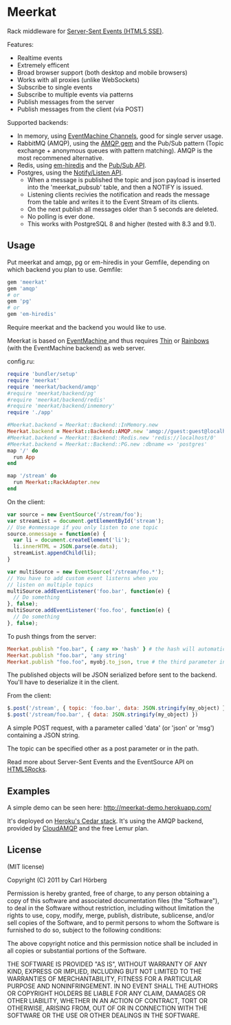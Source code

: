 Meerkat
=======

Rack middleware for [Server-Sent Events (HTML5 SSE)](http://www.html5rocks.com/en/tutorials/eventsource/basics/).

Features: 

* Realtime events
* Extremely efficent
* Broad browser support (both desktop and mobile browsers)
* Works with all proxies (unlike WebSockets)
* Subscribe to single events
* Subscribe to multiple events via patterns
* Publish messages from the server
* Publish messages from the client (via POST)

Supported backends: 

* In memory, using [EventMachine Channels](http://eventmachine.rubyforge.org/EventMachine/Channel.html), good for single server usage.
* RabbitMQ (AMQP), using the [AMQP gem](https://github.com/amqp/amqp-ruby) and the Pub/Sub pattern (Topic exchange + anonymous queues with pattern matching). AMQP is the most recommened alternative.
* Redis, using [em-hiredis](https://github.com/mloughran/em-hiredis#readme) and the [Pub/Sub API](http://redis.io/topics/pubsub). 
* Postgres, using the [Notify/Listen API](http://www.postgresql.org/docs/9.1/static/sql-notify.html). 
  * When a message is published the topic and json payload is inserted into the 'meerkat_pubsub' table, and then a NOTIFY is issued.
  * Listening clients recivies the notification and reads the message from the table and writes it to the Event Stream of its clients.
  * On the next publish all messages older than 5 seconds are deleted. 
  * No polling is ever done.
  * This works with PostgreSQL 8 and higher (tested with 8.3 and 9.1). 

Usage
-----

Put meerkat and amqp, pg or em-hiredis in your Gemfile, depending on which backend you plan to use. 
Gemfile:

```ruby
gem 'meerkat'
gem 'amqp'
# or
gem 'pg'
# or
gem 'em-hiredis'
```

Require meerkat and the backend you would like to use. 

Meerkat is based on [EventMachine ](http://rubyeventmachine.com/) and thus requires [Thin](http://code.macournoyer.com/thin/) or [Rainbows](http://rainbows.rubyforge.org/) (with the EventMachine backend) as web server.

config.ru: 

```ruby
require 'bundler/setup'
require 'meerkat' 
require 'meerkat/backend/amqp' 
#require 'meerkat/backend/pg' 
#require 'meerkat/backend/redis' 
#require 'meerkat/backend/inmemory' 
require './app'

#Meerkat.backend = Meerkat::Backend::InMemory.new 
Meerkat.backend = Meerkat::Backend::AMQP.new 'amqp://guest:guest@localhost'
#Meerkat.backend = Meerkat::Backend::Redis.new 'redis://localhost/0'
#Meerkat.backend = Meerkat::Backend::PG.new :dbname => 'postgres'
map '/' do
  run App
end

map '/stream' do
  run Meerkat::RackAdapter.new
end
```

On the client:

```javascript
var source = new EventSource('/stream/foo');
var streamList = document.getElementById('stream');
// Use #onmessage if you only listen to one topic
source.onmessage = function(e) {
  var li = document.createElement('li');
  li.innerHTML = JSON.parse(e.data);
  streamList.appendChild(li);
}

var multiSource = new EventSource('/stream/foo.*');
// You have to add custom event listerns when you 
// listen on multiple topics
multiSource.addEventListener('foo.bar', function(e) {
  // Do something
}, false);
multiSource.addEventListener('foo.foo', function(e) {
  // Do something
}, false);
```

To push things from the server:

```ruby
Meerkat.publish "foo.bar", { :any => 'hash' } # the hash will automatically be json encoded
Meerkat.publish "foo.bar", 'any string'
Meerkat.publish "foo.foo", myobj.to_json, true # the third parameter indicates that the message already is json encoded
```

The published objects will be JSON serialized before sent to the backend. You'll have to deserialize it in the client. 

From the client:

```javascript
$.post('/stream', { topic: 'foo.bar', data: JSON.stringify(my_object) })
$.post('/stream/foo.bar', { data: JSON.stringify(my_object) })
```

A simple POST request, with a parameter called 'data' (or 'json' or 'msg') containing a JSON string.

The topic can be specified other as a post parameter or in the path.

Read more about Server-Sent Events and the EventSource API on [HTML5Rocks](http://www.html5rocks.com/en/tutorials/eventsource/basics/).

Examples
--------

A simple demo can be seen here: http://meerkat-demo.herokuapp.com/

It's deployed on [Heroku's Cedar stack](http://devcenter.heroku.com/articles/cedar). It's using the AMQP backend, provided by [CloudAMQP](http://www.cloudamqp.com/) and the free Lemur plan.

License
-------
(MIT license)

Copyright (C) 2011 by Carl Hörberg

Permission is hereby granted, free of charge, to any person obtaining a copy
of this software and associated documentation files (the "Software"), to deal
in the Software without restriction, including without limitation the rights
to use, copy, modify, merge, publish, distribute, sublicense, and/or sell
copies of the Software, and to permit persons to whom the Software is
furnished to do so, subject to the following conditions:

The above copyright notice and this permission notice shall be included in
all copies or substantial portions of the Software.

THE SOFTWARE IS PROVIDED "AS IS", WITHOUT WARRANTY OF ANY KIND, EXPRESS OR
IMPLIED, INCLUDING BUT NOT LIMITED TO THE WARRANTIES OF MERCHANTABILITY,
FITNESS FOR A PARTICULAR PURPOSE AND NONINFRINGEMENT. IN NO EVENT SHALL THE
AUTHORS OR COPYRIGHT HOLDERS BE LIABLE FOR ANY CLAIM, DAMAGES OR OTHER
LIABILITY, WHETHER IN AN ACTION OF CONTRACT, TORT OR OTHERWISE, ARISING FROM,
OUT OF OR IN CONNECTION WITH THE SOFTWARE OR THE USE OR OTHER DEALINGS IN
THE SOFTWARE.
